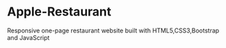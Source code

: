 # Apple-Restaurant
Responsive one-page restaurant website built with  HTML5,CSS3,Bootstrap and JavaScript
